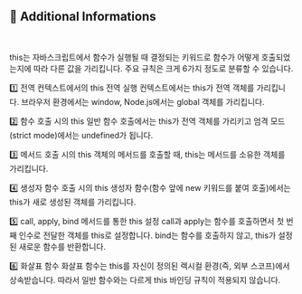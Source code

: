 ## 🧐 Additional Informations

<br />

this는 자바스크립트에서 함수가 실행될 때 결정되는 키워드로 함수가 어떻게 호출되었는지에 따라 다른 값을 가리킵니다.
주요 규칙은 크게 6가지 정도로 분류할 수 있습니다.

1️⃣ 전역 컨텍스트에서의 this
전역 실행 컨텍스트에서는 this가 전역 객체를 가리킵니다.
브라우저 환경에서는 window, Node.js에서는 global 객체를 가리킵니다.

2️⃣ 함수 호출 시의 this
일반 함수 호출에서는 this가 전역 객체를 가리키고 엄격 모드(strict mode)에서는 undefined가 됩니다.

3️⃣ 메서드 호출 시의 this
객체의 메서드를 호출할 때, this는 메서드를 소유한 객체를 가리킵니다.

4️⃣ 생성자 함수 호출 시의 this
생성자 함수(함수 앞에 new 키워드를 붙여 호출)에서는 this가 새로 생성된 객체를 가리킵니다.

5️⃣ call, apply, bind 메서드를 통한 this 설정
call과 apply는 함수를 호출하면서 첫 번째 인수로 전달한 객체를 this로 설정합니다.
bind는 함수를 호출하지 않고, this가 설정된 새로운 함수를 반환합니다.

6️⃣ 화살표 함수
화살표 함수는 this를 자신이 정의된 렉시컬 환경(즉, 외부 스코프)에서 상속받습니다.
따라서 일반 함수와는 다르게 this 바인딩 규칙이 적용되지 않습니다.
